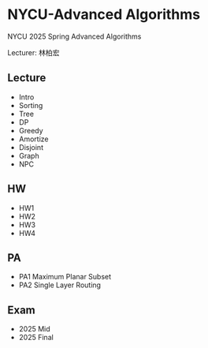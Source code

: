 # NYCU-Advanced Algorithms

NYCU 2025 Spring Advanced Algorithms

Lecturer: 林柏宏

## Lecture
* Intro
* Sorting
* Tree
* DP
* Greedy
* Amortize
* Disjoint
* Graph
* NPC

## HW
* HW1
* HW2
* HW3
* HW4

## PA
* PA1 Maximum Planar Subset [](/PA/PA1)
* PA2 Single Layer Routing

## Exam
* 2025 Mid
* 2025 Final
